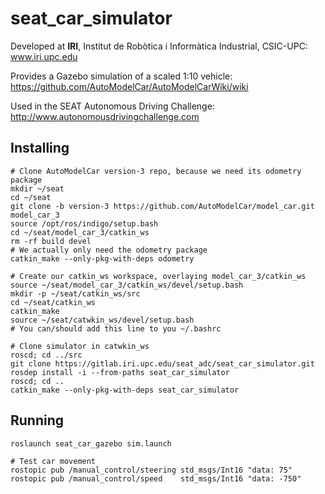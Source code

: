# seat_car_simulator

Developed at **IRI**, Institut de Robòtica i Informàtica Industrial, CSIC-UPC:  
www.iri.upc.edu

Provides a Gazebo simulation of a scaled 1:10 vehicle:  
https://github.com/AutoModelCar/AutoModelCarWiki/wiki

Used in the SEAT Autonomous Driving Challenge:  
http://www.autonomousdrivingchallenge.com

## Installing

```
# Clone AutoModelCar version-3 repo, because we need its odometry package
mkdir ~/seat
cd ~/seat
git clone -b version-3 https://github.com/AutoModelCar/model_car.git model_car_3
source /opt/ros/indigo/setup.bash
cd ~/seat/model_car_3/catkin_ws
rm -rf build devel
# We actually only need the odometry package
catkin_make --only-pkg-with-deps odometry
```
```
# Create our catkin_ws workspace, overlaying model_car_3/catkin_ws
source ~/seat/model_car_3/catkin_ws/devel/setup.bash
mkdir -p ~/seat/catkin_ws/src
cd ~/seat/catkin_ws
catkin_make
source ~/seat/catwkin_ws/devel/setup.bash
# You can/should add this line to you ~/.bashrc
```

```
# Clone simulator in catwkin_ws
roscd; cd ../src
git clone https://gitlab.iri.upc.edu/seat_adc/seat_car_simulator.git
rosdep install -i --from-paths seat_car_simulator
roscd; cd ..
catkin_make --only-pkg-with-deps seat_car_simulator
```

## Running 

```
roslaunch seat_car_gazebo sim.launch

# Test car movement
rostopic pub /manual_control/steering std_msgs/Int16 "data: 75"
rostopic pub /manual_control/speed    std_msgs/Int16 "data: -750"
```